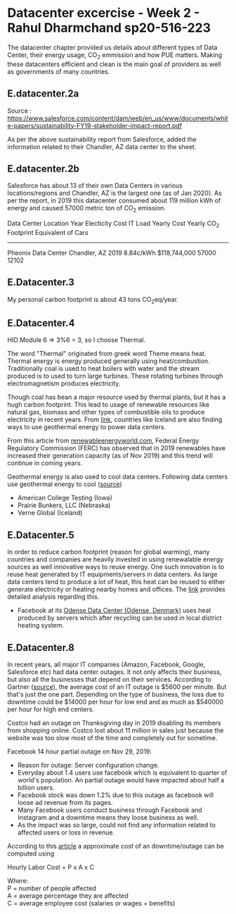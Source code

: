 # Datacenter excercise - Week 2 -  Rahul Dharmchand sp20-516-223

The datacenter chapter provided us details about different types of Data Center, their energy usage, CO<sub>2</sub> emmission and how PUE matters. Making these datacenters efficient and clean is the main goal of providers as well as governments of many countries.

## E.datacenter.2a

Source : https://www.salesforce.com/content/dam/web/en_us/www/documents/white-papers/sustainability-FY19-stakeholder-impact-report.pdf

As per the above sustainability report from Salesforce, added the information related to their Chandler, AZ data center to the sheet.

## E.datacenter.2b
Salesforce has about 13 of their own Data Centers in various locations/regions and Chandler, AZ is the largest one (as of Jan 2020). As per the report, in 2019 this datacenter consumed about 119 million kWh of energy and caused 57000 metric ton of CO<sub>2</sub> emission.

Data Center             Location        Year    Electicity Cost     IT Load     Yearly Cost     Yearly CO<sub>2</sub> Footprint     Equivalent of Cars                
-----------             ------------    ----    ---------------     -------     -----------     --------------------------------    -------------------       
Pheonix Data Center     Chandler, AZ    2019    8.84c/kWh                       $118,744,000                                57000                  12102

## E.Datacenter.3

My personal carbon footprint is about 43 tons CO<sub>2</sub>eq/year.

## E.Datacenter.4

HID Module 6 => 3%6 = 3, so I choose Thermal.

The word "Thermal" originated from greek word Theme means heat. Thermal energy is energy produced generally using heat/combustion. Traditionally coal is used to heat boilers with water and the stream produced is to used to turn large turbines. These rotating turbines through electromagnetism produces electricity. 

Though coal has bean a major resource used by thermal plants, but it has a hugh carbon footprint. This lead to usage of renewable resources like natural gas, biomass and other types of combustible oils to produce electricity in recent years. From [link](https://spectrum.ieee.org/energywise/telecom/internet/iceland-data-center-paradise), countries like Iceland are also finding ways to use geothermal energy to power data centers. 

From this article from [renewableenergyworld.com](https://www.renewableenergyworld.com/2020/01/16/new-ferc-report-shows-renewables-were-leading-source-of-new-capacity-in-2019/?topic=263626), Federal Energy Regulatory Commission (FERC) has observed that in 2019 renewables have increased their generation capacity (as of Nov 2019) and this trend will continue in coming years. 

Geothermal energy is also used to cool data centers. Following data centers use geothermal energy to cool ([source](https://www.datacenterknowledge.com/geothermal-data-centers))
* American College Testing (Iowa)
* Prairie Bunkers, LLC (Nebraska)
* Verne Global (Iceland)

## E.Datacenter.5

In order to reduce carbon footprint (reason for global warming), many countries and companies are heavily invested in using renewalable energy sources as well innovative ways to reuse energy. One such innovation is to reuse heat generated by IT equipments/servers in data centers. As large data centers tend to produce a lot of heat, this heat can be reused to either generate electricity or heating nearby homes and offices. The [link](https://www.sciencedirect.com/science/article/pii/S2210670718314318) provides detailed analysis regarding this.

* Facebook at its [Odense Data Center (Odense, Denmark)](https://sustainability.fb.com/wp-content/uploads/2019/06/Waste_Heat_Recovery_Final_Jun2019.pdf) uses heat produced by servers which after recycling can be used in local district heating system. 

## E.Datacenter.8

In recent years, all major IT companies (Amazon, Facebook, Google, Salesforce etc) had data center outages. It not only affects their business, but also all the businesses that depend on their services. 
According to Gartner ([source](https://data-economy.com/outages-downtime-system-failures-2019s-it-meltdowns/)), the average cost of an IT outage is $5600 per minute. But that's just the one part. Depending on the type of business, the loss due to downtime could be $14000 per hour for low end and as much as $540000 per hour for high end centers.

Costco had an outage on Thanksgiving day in 2019 disabling its members from shopping online. Costco lost about 11 million in sales just because the website was too slow most of the time and completely out for sometime. 

Facebook 14 hour partial outage on Nov 29, 2019:
* Reason for outage: Server configuration change.
* Everyday about 1.4 users use facebook which is equivalent to quarter of world's population. An partial outage would have impacted about half a billion users. 
* Facebook stock was down 1.2% due to this outage as facebook will loose ad revenue from its pages.
* Many Facebook users conduct business through Facebook and Instagram and a downtime means they loose business as well. 
* As the impact was so large, could not find any information related to affected users or loss in revenue. 

According to this [article](https://www.information-management.com/news/how-much-does-downtime-really-cost) a approximate cost of an downtime/outage can be computed using 

Hourly Labor Cost = P x A x C

Where: <br>
P = number of people affected <br>
A = average percentage they are affected <br>
C = average employee cost (salaries or wages + benefits)   

